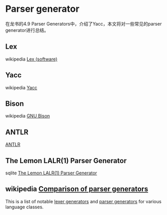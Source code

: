 # Parser generator

在龙书的4.9 Parser Generators中，介绍了Yacc，本文将对一些常见的parser generator进行总结。



## Lex 

wikipedia [Lex (software)](https://en.wikipedia.org/wiki/Lex_(software))



## Yacc

wikipedia [Yacc](https://en.wikipedia.org/wiki/Yacc)



## Bison

wikipedia [GNU Bison](https://en.wikipedia.org/wiki/GNU_Bison)



## ANTLR 

[ANTLR](https://www.antlr.org/index.html) 



## The Lemon LALR(1) Parser Generator

sqlite [The Lemon LALR(1) Parser Generator](https://www.sqlite.org/lemon.html)



## wikipedia [Comparison of parser generators](https://en.wikipedia.org/wiki/Comparison_of_parser_generators)

This is a list of notable [lexer generators](https://en.wikipedia.org/wiki/Lexer_generator) and [parser generators](https://en.wikipedia.org/wiki/Parser_generator) for various language classes.

